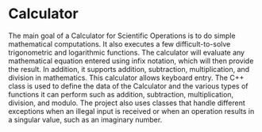 # Calculator
The main goal of a Calculator for Scientific Operations is to do simple mathematical computations. It also executes a few difficult-to-solve trigonometric and logarithmic functions. The calculator will evaluate any mathematical equation entered using infix notation, which will then provide the result. In addition, it supports addition, subtraction, multiplication, and division in mathematics. This calculator allows keyboard entry. The C++ class is used to define the data of the Calculator and the various types of functions it can perform such as addition, subtraction, multiplication, division, and modulo. The project also uses classes that handle different exceptions when an illegal input is received or when an operation results in a singular value, such as an imaginary number.
